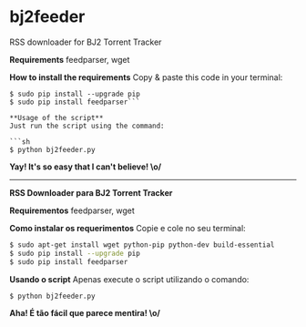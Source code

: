 bj2feeder
=========

RSS downloader for BJ2 Torrent Tracker

**Requirements**
feedparser, wget

**How to install the requirements**
Copy & paste this code in your terminal:

```$ sudo apt-get install wget python-pip python-dev build-essential 
$ sudo pip install --upgrade pip
$ sudo pip install feedparser```

**Usage of the script**
Just run the script using the command:

```sh
$ python bj2feeder.py
```

**Yay! It's so easy that I can't believe! \o/**

----------------------------------------------

**RSS Downloader para BJ2 Torrent Tracker**

**Requirementos**
feedparser, wget

**Como instalar os requerimentos**
Copie e cole no seu terminal:

```sh
$ sudo apt-get install wget python-pip python-dev build-essential 
$ sudo pip install --upgrade pip
$ sudo pip install feedparser
```

**Usando o script**
Apenas execute o script utilizando o comando:

```sh
$ python bj2feeder.py
```

**Aha! É tão fácil que parece mentira! \o/**
